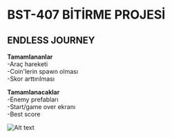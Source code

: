 # BST-407 BİTİRME PROJESİ
<h2> ENDLESS JOURNEY </h2>

<b>Tamamlananlar</b> <br> 
    -Araç hareketi <br>
    -Coin'lerin spawn olması <br>
    -Skor arttırılması <br>
 
<b>Tamamlanacaklar</b> <br> 
    -Enemy prefabları <br>
    -Start/game over ekranı <br>
    -Best score  <br>
    
 
<img src="https://www.hizliresim.com/kihqfzp" alt="Alt text" title="Optional title">
 
